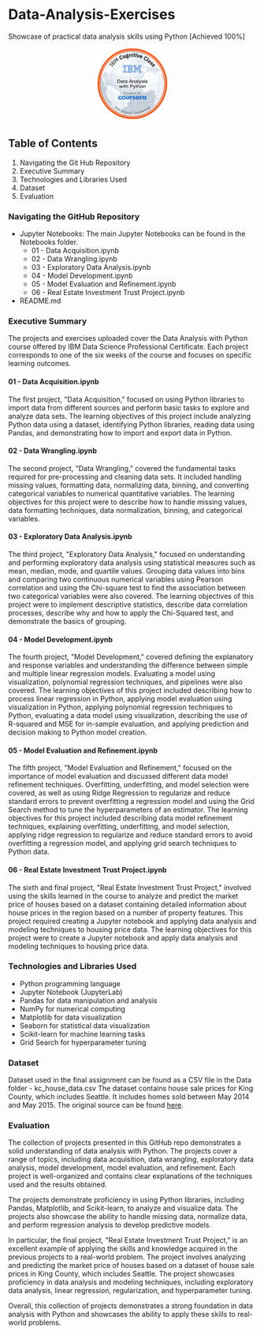 # Data-Analysis-Exercises

Showcase of practical data analysis skills using Python [Achieved 100%]

<p align="center">
  <img width="150" height="150" src="https://github.com/Amertastic/Data-Analysis-Exercises/blob/main/Images/Data_Analysis_w_Python.png">
</p>

## Table of Contents

1) Navigating the Git Hub Repository
2) Executive Summary
3) Technologies and Libraries Used
4) Dataset
5) Evaluation

### Navigating the GitHub Repository

- Jupyter Notebooks: The main Jupyter Notebooks can be found in the Notebooks folder.
  - 01 - Data Acquisition.ipynb
  - 02 - Data Wrangling.ipynb
  - 03 - Exploratory Data Analysis.ipynb
  - 04 - Model Development.ipynb
  - 05 - Model Evaluation and Refinement.ipynb
  - 06 - Real Estate Investment Trust Project.ipynb
- README.md

### Executive Summary

The projects and exercises uploaded cover the Data Analysis with Python course offered by IBM Data Science Professional Certificate.  Each project corresponds to one of the six weeks of the course and focuses on specific learning outcomes.

#### 01 - Data Acquisition.ipynb
The first project, "Data Acquisition," focused on using Python libraries to import data from different sources and perform basic tasks to explore and analyze data sets. The learning objectives of this project include analyzing Python data using a dataset, identifying Python libraries, reading data using Pandas, and demonstrating how to import and export data in Python.


<!--
|![](https://github.com/Amertastic/Data-Analysis-Exercises/blob/main/Images/Data%20Acquisition.png) | 
|:--:| 
| *Reading / Saving Other Data Formats* |
-->

#### 02 - Data Wrangling.ipynb
The second project, "Data Wrangling," covered the fundamental tasks required for pre-processing and cleaning data sets. It included handling missing values, formatting data, normalizing data, binning, and converting categorical variables to numerical quantitative variables. The learning objectives for this project were to describe how to handle missing values, data formatting techniques, data normalization, binning, and categorical variables.

<!--
|![](https://github.com/Amertastic/Data-Analysis-Exercises/blob/main/Images/Data%20Acquisition.png) | 
|:--:| 
| *Reading / Saving Other Data Formats* |
-->


#### 03 - Exploratory Data Analysis.ipynb
The third project, "Exploratory Data Analysis," focused on understanding and performing exploratory data analysis using statistical measures such as mean, median, mode, and quartile values. Grouping data values into bins and comparing two continuous numerical variables using Pearson correlation and using the Chi-square test to find the association between two categorical variables were also covered. The learning objectives of this project were to implement descriptive statistics, describe data correlation processes, describe why and how to apply the Chi-Squared test, and demonstrate the basics of grouping.

<!--
|![](https://github.com/Amertastic/Data-Analysis-Exercises/blob/main/Images/Data%20Acquisition.png) | 
|:--:| 
| *Reading / Saving Other Data Formats* |
-->


#### 04 - Model Development.ipynb
The fourth project, "Model Development," covered defining the explanatory and response variables and understanding the difference between simple and multiple linear regression models. Evaluating a model using visualization, polynomial regression techniques, and pipelines were also covered. The learning objectives of this project included describing how to process linear regression in Python, applying model evaluation using visualization in Python, applying polynomial regression techniques to Python, evaluating a data model using visualization, describing the use of R-squared and MSE for in-sample evaluation, and applying prediction and decision making to Python model creation.

<!--
|![](https://github.com/Amertastic/Data-Analysis-Exercises/blob/main/Images/Data%20Acquisition.png) | 
|:--:| 
| *Reading / Saving Other Data Formats* |
-->

#### 05 - Model Evaluation and Refinement.ipynb
The fifth project, "Model Evaluation and Refinement," focused on the importance of model evaluation and discussed different data model refinement techniques. Overfitting, underfitting, and model selection were covered, as well as using Ridge Regression to regularize and reduce standard errors to prevent overfitting a regression model and using the Grid Search method to tune the hyperparameters of an estimator. The learning objectives for this project included describing data model refinement techniques, explaining overfitting, underfitting, and model selection, applying ridge regression to regularize and reduce standard errors to avoid overfitting a regression model, and applying grid search techniques to Python data.

<!--
|![](https://github.com/Amertastic/Data-Analysis-Exercises/blob/main/Images/Data%20Acquisition.png) | 
|:--:| 
| *Reading / Saving Other Data Formats* |
-->


#### 06 - Real Estate Investment Trust Project.ipynb
The sixth and final project, "Real Estate Investment Trust Project," involved using the skills learned in the course to analyze and predict the market price of houses based on a dataset containing detailed information about house prices in the region based on a number of property features. This project required creating a Jupyter notebook and applying data analysis and modeling techniques to housing price data. The learning objectives for this project were to create a Jupyter notebook and apply data analysis and modeling techniques to housing price data.


### Technologies and Libraries Used

- Python programming language
- Jupyter Notebook (JupyterLab)
- Pandas for data manipulation and analysis
- NumPy for numerical computing
- Matplotlib for data visualization
- Seaborn for statistical data visualization
- Scikit-learn for machine learning tasks
- Grid Search for hyperparameter tuning

### Dataset

Dataset used in the final assignment can be found as a CSV file in the Data folder - kc_house_data.csv
The dataset contains house sale prices for King County, which includes Seattle. It includes homes sold between May 2014 and May 2015.
The original source can be found [here](https://www.kaggle.com/datasets/harlfoxem/housesalesprediction?resource=download).

### Evaluation

The collection of projects presented in this GitHub repo demonstrates a solid understanding of data analysis with Python. The projects cover a range of topics, including data acquisition, data wrangling, exploratory data analysis, model development, model evaluation, and refinement. Each project is well-organized and contains clear explanations of the techniques used and the results obtained.

The projects demonstrate proficiency in using Python libraries, including Pandas, Matplotlib, and Scikit-learn, to analyze and visualize data. The projects also showcase the ability to handle missing data, normalize data, and perform regression analysis to develop predictive models.

In particular, the final project, "Real Estate Investment Trust Project," is an excellent example of applying the skills and knowledge acquired in the previous projects to a real-world problem. The project involves analyzing and predicting the market price of houses based on a dataset of house sale prices in King County, which includes Seattle. The project showcases proficiency in data analysis and modeling techniques, including exploratory data analysis, linear regression, regularization, and hyperparameter tuning.

Overall, this collection of projects demonstrates a strong foundation in data analysis with Python and showcases the ability to apply these skills to real-world problems. 

